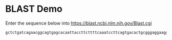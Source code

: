 # BLAST Demo

Enter the sequence below into https://blast.ncbi.nlm.nih.gov/Blast.cgi

```
gctctgatcagaacggcagtgagcacaattaccttcttttcaaatccttcagtgacactgcgggaggaaggaggactttgaaacttgaaaggcaggagctcgctttcaacctcaaacgcaagcaggaaagggctctgaaatttgttcagtgctccccatccaccattagcttgtttcttcctctcgcctccaggcatttaagcgctttttgaaaagatgttaagaaattcaatcaccatagagag
```

